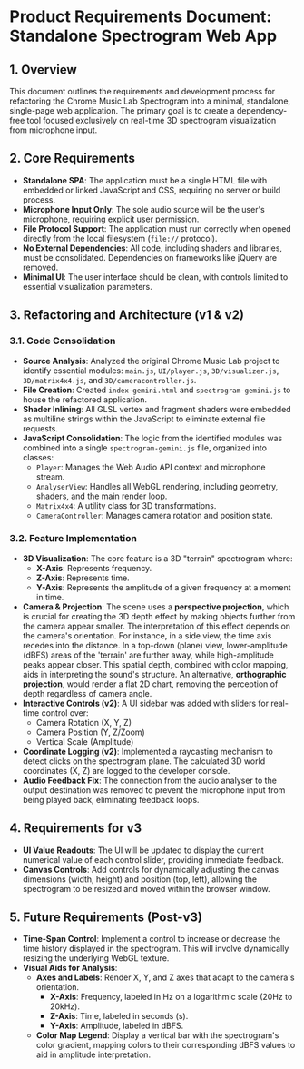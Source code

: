 # Product Requirements Document: Standalone Spectrogram Web App

## 1. Overview

This document outlines the requirements and development process for refactoring the Chrome Music Lab Spectrogram into a minimal, standalone, single-page web application. The primary goal is to create a dependency-free tool focused exclusively on real-time 3D spectrogram visualization from microphone input.

## 2. Core Requirements

- **Standalone SPA**: The application must be a single HTML file with embedded or linked JavaScript and CSS, requiring no server or build process.
- **Microphone Input Only**: The sole audio source will be the user's microphone, requiring explicit user permission.
- **File Protocol Support**: The application must run correctly when opened directly from the local filesystem (`file://` protocol).
- **No External Dependencies**: All code, including shaders and libraries, must be consolidated. Dependencies on frameworks like jQuery are removed.
- **Minimal UI**: The user interface should be clean, with controls limited to essential visualization parameters.

## 3. Refactoring and Architecture (v1 & v2)

### 3.1. Code Consolidation

- **Source Analysis**: Analyzed the original Chrome Music Lab project to identify essential modules: `main.js`, `UI/player.js`, `3D/visualizer.js`, `3D/matrix4x4.js`, and `3D/cameracontroller.js`.
- **File Creation**: Created `index-gemini.html` and `spectrogram-gemini.js` to house the refactored application.
- **Shader Inlining**: All GLSL vertex and fragment shaders were embedded as multiline strings within the JavaScript to eliminate external file requests.
- **JavaScript Consolidation**: The logic from the identified modules was combined into a single `spectrogram-gemini.js` file, organized into classes:
    - `Player`: Manages the Web Audio API context and microphone stream.
    - `AnalyserView`: Handles all WebGL rendering, including geometry, shaders, and the main render loop.
    - `Matrix4x4`: A utility class for 3D transformations.
    - `CameraController`: Manages camera rotation and position state.

### 3.2. Feature Implementation

- **3D Visualization**: The core feature is a 3D "terrain" spectrogram where:
    - **X-Axis**: Represents frequency.
    - **Z-Axis**: Represents time.
    - **Y-Axis**: Represents the amplitude of a given frequency at a moment in time.
- **Camera & Projection**: The scene uses a **perspective projection**, which is crucial for creating the 3D depth effect by making objects further from the camera appear smaller. The interpretation of this effect depends on the camera's orientation. For instance, in a side view, the time axis recedes into the distance. In a top-down (plane) view, lower-amplitude (dBFS) areas of the 'terrain' are further away, while high-amplitude peaks appear closer. This spatial depth, combined with color mapping, aids in interpreting the sound's structure. An alternative, **orthographic projection**, would render a flat 2D chart, removing the perception of depth regardless of camera angle.
- **Interactive Controls (v2)**: A UI sidebar was added with sliders for real-time control over:
    - Camera Rotation (X, Y, Z)
    - Camera Position (Y, Z/Zoom)
    - Vertical Scale (Amplitude)
- **Coordinate Logging (v2)**: Implemented a raycasting mechanism to detect clicks on the spectrogram plane. The calculated 3D world coordinates (X, Z) are logged to the developer console.
- **Audio Feedback Fix**: The connection from the audio analyser to the output destination was removed to prevent the microphone input from being played back, eliminating feedback loops.

## 4. Requirements for v3

- **UI Value Readouts**: The UI will be updated to display the current numerical value of each control slider, providing immediate feedback.
- **Canvas Controls**: Add controls for dynamically adjusting the canvas dimensions (width, height) and position (top, left), allowing the spectrogram to be resized and moved within the browser window.

## 5. Future Requirements (Post-v3)

- **Time-Span Control**: Implement a control to increase or decrease the time history displayed in the spectrogram. This will involve dynamically resizing the underlying WebGL texture.
- **Visual Aids for Analysis**:
    - **Axes and Labels**: Render X, Y, and Z axes that adapt to the camera's orientation.
        - **X-Axis**: Frequency, labeled in Hz on a logarithmic scale (20Hz to 20kHz).
        - **Z-Axis**: Time, labeled in seconds (s).
        - **Y-Axis**: Amplitude, labeled in dBFS.
    - **Color Map Legend**: Display a vertical bar with the spectrogram's color gradient, mapping colors to their corresponding dBFS values to aid in amplitude interpretation.
